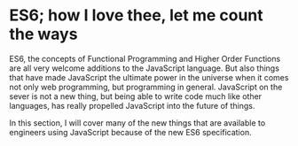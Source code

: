 # ES6; how I love thee, let me count the ways

ES6, the concepts of Functional Programming and Higher Order Functions are all very welcome additions to the JavaScript language. But also things that have made JavaScript the ultimate power in the universe when it comes not only web programming, but programming in general. JavaScript on the sever is not a new thing, but being able to write code much like other languages, has really propelled JavaScript into the future of things.

In this section, I will cover many of the new things that are available to engineers using JavaScript because of the new ES6 specification.

<!-- this is good stuff   https://webapplog.com/es6/ -->
